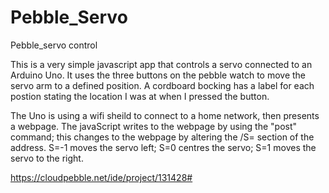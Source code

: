 # Pebble_Servo
Pebble_servo control

This is a very simple javascript app that controls a servo connected to an Arduino Uno. It uses the three buttons on the pebble watch to move the servo arm to a defined position.
A cordboard bocking has a label for each postion stating the location I was at when I pressed the button.

The Uno is using a wifi sheild to connect to a home network, then presents a webpage. The javaScript writes to the webpage by using the "post" command; this changes to the webpage by altering the /S= section of the address.
S=-1 moves the servo left;
S=0 centres the servo;
S=1 moves the servo to the right.

https://cloudpebble.net/ide/project/131428#
